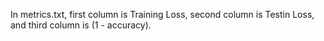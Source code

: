 In metrics.txt, first column is Training Loss, second column is Testin Loss, and third column is (1 - accuracy).
